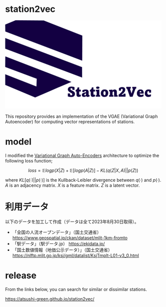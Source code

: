 # station2vec

<p align="center">
  <img src="logo.png" />
</p>

This repository provides an implementation of the VGAE (Variational Graph Autoencoder) for computing vector representations of stations.

# model
I modified the [Variational Graph Auto-Encoders](https://arxiv.org/abs/1611.07308) architecture to optimize the following loss function;


```math
loss = \mathbb{E} logp(X|Z) + \mathbb{E}[logp(A|Z)] - KL(q(Z|X, A)||p(Z))
```

where $KL[q(·)||p(·)]$ is the Kullback-Leibler divergence between $q(·)$ and $p(·)$. $A$ is an adjacency matrix. $X$ is a feature matrix. $Z$ is a latent vector.

# 利用データ
以下のデータを加工して作成（データは全て2023年8月30日取得）。
- 「全国の人流オープンデータ」（国土交通省） https://www.geospatial.jp/ckan/dataset/mlit-1km-fromto
- 「駅データ」（駅データ.jp） https://ekidata.jp/
- 「国土数値情報（地価公示データ）」（国土交通省） https://nlftp.mlit.go.jp/ksj/gml/datalist/KsjTmplt-L01-v3_0.html

# release
From the links below, you can search for similar or dissimilar stations.

https://atsushi-green.github.io/station2vec/

